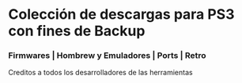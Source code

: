 # Colección de descargas para PS3 con fines de Backup

### Firmwares | Hombrew y Emuladores | Ports | Retro


Creditos a todos los desarrolladores de las herramientas
